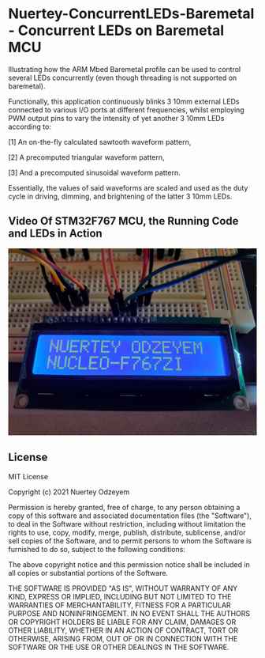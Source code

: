 # Nuertey-ConcurrentLEDs-Baremetal - Concurrent LEDs on Baremetal MCU

Illustrating how the ARM Mbed Baremetal profile can be used to control 
several LEDs concurrently (even though threading is not supported on baremetal).

Functionally, this application continuously blinks 3 10mm external LEDs
connected to various I/O ports at different frequencies, whilst employing
PWM output pins to vary the intensity of yet another 3 10mm LEDs according to:

[1] An on-the-fly calculated sawtooth waveform pattern,

[2] A precomputed triangular waveform pattern,

[3] And a precomputed sinusoidal waveform pattern.

Essentially, the values of said waveforms are scaled and used as the duty
cycle in driving, dimming, and brightening of the latter 3 10mm LEDs.

## Video Of STM32F767 MCU, the Running Code and LEDs in Action
![alt text](https://github.com/nuertey/RandomArtifacts/blob/master/climate_project_5.jpeg?raw=true)

## License
MIT License

Copyright (c) 2021 Nuertey Odzeyem

Permission is hereby granted, free of charge, to any person obtaining a copy
of this software and associated documentation files (the "Software"), to deal
in the Software without restriction, including without limitation the rights
to use, copy, modify, merge, publish, distribute, sublicense, and/or sell
copies of the Software, and to permit persons to whom the Software is
furnished to do so, subject to the following conditions:

The above copyright notice and this permission notice shall be included in all
copies or substantial portions of the Software.

THE SOFTWARE IS PROVIDED "AS IS", WITHOUT WARRANTY OF ANY KIND, EXPRESS OR
IMPLIED, INCLUDING BUT NOT LIMITED TO THE WARRANTIES OF MERCHANTABILITY,
FITNESS FOR A PARTICULAR PURPOSE AND NONINFRINGEMENT. IN NO EVENT SHALL THE
AUTHORS OR COPYRIGHT HOLDERS BE LIABLE FOR ANY CLAIM, DAMAGES OR OTHER
LIABILITY, WHETHER IN AN ACTION OF CONTRACT, TORT OR OTHERWISE, ARISING FROM,
OUT OF OR IN CONNECTION WITH THE SOFTWARE OR THE USE OR OTHER DEALINGS IN THE
SOFTWARE.
